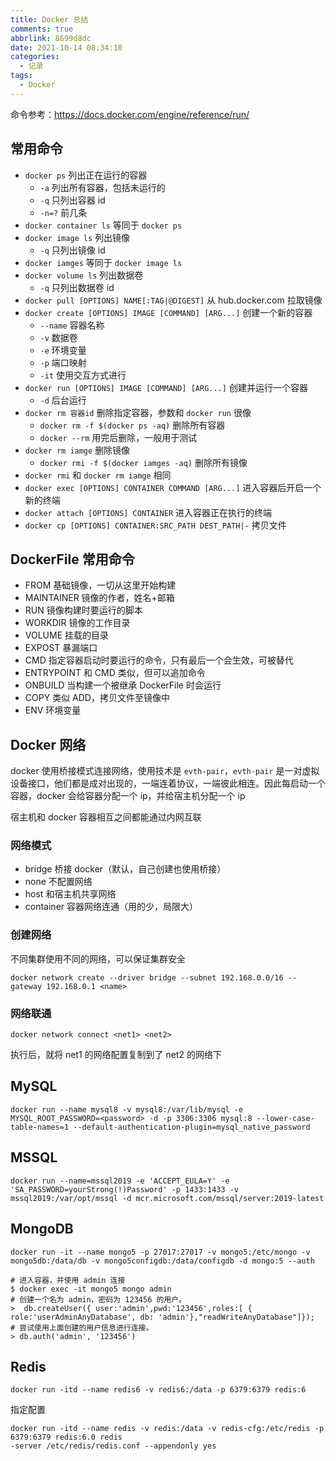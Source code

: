```yaml
---
title: Docker 总结
comments: true
abbrlink: 8699d8dc
date: 2021-10-14 08:34:10
categories:
  - 记录
tags:
  - Docker
---
```


命令参考：<https://docs.docker.com/engine/reference/run/>

## 常用命令

- `docker ps` 列出正在运行的容器
  - `-a` 列出所有容器，包括未运行的
  - `-q` 只列出容器 id <!--more-->
  - `-n=?` 前几条
- `docker container ls` 等同于 `docker ps`
- `docker image ls` 列出镜像
  - `-q` 只列出镜像 id
- `docker iamges` 等同于 `docker image ls`
- `docker volume ls` 列出数据卷
  - `-q` 只列出数据卷 id
- `docker pull [OPTIONS] NAME[:TAG|@DIGEST]` 从 hub.docker.com 拉取镜像
- `docker create [OPTIONS] IMAGE [COMMAND] [ARG...]` 创建一个新的容器
  - `--name` 容器名称
  - `-v` 数据卷
  - `-e` 环境变量
  - `-p` 端口映射
  - `-it` 使用交互方式进行
- `docker run [OPTIONS] IMAGE [COMMAND] [ARG...]` 创建并运行一个容器
  - `-d` 后台运行
- `docker rm 容器id` 删除指定容器，参数和 `docker run` 很像
  - `docker rm -f $(docker ps -aq)` 删除所有容器
  - `docker --rm` 用完后删除，一般用于测试
- `docker rm iamge` 删除镜像
  - `docker rmi -f $(docker iamges -aq)` 删除所有镜像
- `docker rmi` 和 `docker rm iamge` 相同
- `docker exec [OPTIONS] CONTAINER COMMAND [ARG...]` 进入容器后开启一个新的终端
- `docker attach [OPTIONS] CONTAINER` 进入容器正在执行的终端
- `docker cp [OPTIONS] CONTAINER:SRC_PATH DEST_PATH|-` 拷贝文件

## DockerFile 常用命令

- FROM 基础镜像，一切从这里开始构建
- MAINTAINER 镜像的作者，姓名+邮箱
- RUN 镜像构建时要运行的脚本
- WORKDIR 镜像的工作目录
- VOLUME 挂载的目录
- EXPOST 暴漏端口
- CMD 指定容器启动时要运行的命令，只有最后一个会生效，可被替代
- ENTRYPOINT 和 CMD 类似，但可以追加命令
- ONBUILD 当构建一个被继承 DockerFile 时会运行
- COPY 类似 ADD，拷贝文件至镜像中
- ENV 环境变量

## Docker 网络

docker 使用桥接模式连接网络，使用技术是 `evth-pair`，`evth-pair` 是一对虚拟设备接口，他们都是成对出现的，一端连着协议，一端彼此相连。因此每启动一个容器，docker 会给容器分配一个 ip，并给宿主机分配一个 ip

宿主机和 docker 容器相互之间都能通过内网互联

### 网络模式

- bridge 桥接 docker（默认，自己创建也使用桥接）
- none 不配置网络
- host 和宿主机共享网络
- container 容器网络连通（用的少，局限大）

### 创建网络

不同集群使用不同的网络，可以保证集群安全

```
docker network create --driver bridge --subnet 192.168.0.0/16 --gateway 192.168.0.1 <name>
```

### 网络联通

```
docker network connect <net1> <net2>
```

执行后，就将 net1 的网络配置复制到了 net2 的网络下

## MySQL

```
docker run --name mysql8 -v mysql8:/var/lib/mysql -e MYSQL_ROOT_PASSWORD=<password> -d -p 3306:3306 mysql:8 --lower-case-table-names=1 --default-authentication-plugin=mysql_native_password
```

## MSSQL

```
docker run --name=mssql2019 -e 'ACCEPT_EULA=Y' -e 'SA_PASSWORD=yourStrong(!)Password' -p 1433:1433 -v mssql2019:/var/opt/mssql -d mcr.microsoft.com/mssql/server:2019-latest
```

## MongoDB

```
docker run -it --name mongo5 -p 27017:27017 -v mongo5:/etc/mongo -v mongo5db:/data/db -v mongo5configdb:/data/configdb -d mongo:5 --auth

# 进入容器，并使用 admin 连接
$ docker exec -it mongo5 mongo admin
# 创建一个名为 admin，密码为 123456 的用户。
>  db.createUser({ user:'admin',pwd:'123456',roles:[ { role:'userAdminAnyDatabase', db: 'admin'},"readWriteAnyDatabase"]});
# 尝试使用上面创建的用户信息进行连接。
> db.auth('admin', '123456')
```

## Redis

```
docker run -itd --name redis6 -v redis6:/data -p 6379:6379 redis:6
```

指定配置

```
docker run -itd --name redis -v redis:/data -v redis-cfg:/etc/redis -p 6379:6379 redis:6.0 redis
-server /etc/redis/redis.conf --appendonly yes
```
